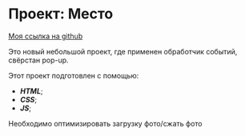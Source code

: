 # Проект: Место

[Моя ссылка на github](https://andrey-krasman.github.io/mesto/)


Это новый небольшой проект,
где применен обработчик событий, свёрстан pop-up.

Этот проект подготовлен с помощью:
- ___HTML___;
- ___CSS___;
- ___JS___;

Необходимо оптимизировать загрузку фото/сжать фото